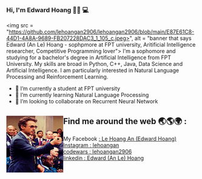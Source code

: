 ### Hi, I'm Edward Hoang 🤚🏻 💻


<img src = "https://github.com/lehoangan2906/lehoangan2906/blob/main/E87E61C8-44D1-4A8A-9689-FB207228DAC3_1_105_c.jpeg>", alt = "banner that says Edward (An Le) Hoang - sophpmore at FPT university, Aritificial Intelligence researcher, Competitive Programming lover">
I'm a sophomore and studying for a bachelor's degree in Artificial Intelligence from FPT University. My skills are broad in Python, C++, Java, Data Science and Artificial Intelligence. I am particularly interested in Natural Language Processing and Reinforcement Learning.


- 🔭 I’m currently a student at FPT university
- 🌱 I’m currently learning Natural Language Processing
- 👯 I’m looking to collaborate on Recurrent Neural Network


## Find me around the web 🌏🌎🌍 : <a href = "https://www.linkedin.com/in/edward-hoang-31bb34220/" ><img align="left" width="150" height="150" src = "https://github.com/lehoangan2906/lehoangan2906/blob/main/giphy.gif"></a>

- My Facebook <a href= "https://www.facebook.com/le.hoangan.182940/">: Le Hoang An (Edward Hoang)
- Instagram <a href = "https://www.instagram.com/__lehoangan/">: lehoangan
- codewars <a href = "https://www.codewars.com/users/lehoangan2906">: lehoangan2906
- linkedin <a href = "https://www.linkedin.com/in/edward-hoang-31bb34220/">: Edward (An Le) Hoang
